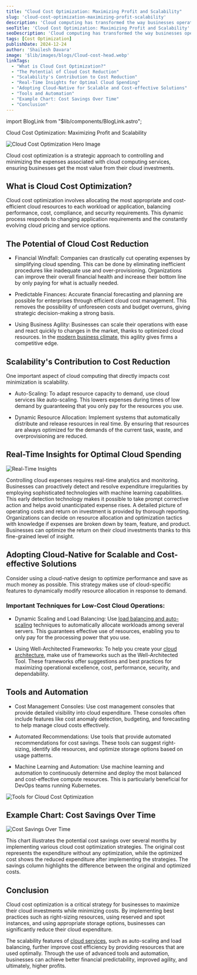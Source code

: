 ```yaml
---
title: "Cloud Cost Optimization: Maximizing Profit and Scalability"
slug: 'cloud-cost-optimization-maximizing-profit-scalability'
description: 'Cloud computing has transformed the way businesses operate, offering unparalleled scalability, flexibility, and accessibility. However, the dynamic nature of cloud services can also lead to unpredictable and escalating costs if not managed properly.'
seoTitle: 'Cloud Cost Optimization: Maximizing Profit and Scalability'
seoDescription: 'Cloud computing has transformed the way businesses operate, offering unparalleled scalability, flexibility, and accessibility.'
tags: [Cost Optimization]
publishDate: 2024-12-24
author: 'Shailesh Davara'
image: '$lib/images/blogs/Cloud-cost-head.webp'
linkTags:
  - "What is Cloud Cost Optimization?"
  - "The Potential of Cloud Cost Reduction"
  - "Scalability's Contribution to Cost Reduction"
  - "Real-Time Insights for Optimal Cloud Spending"
  - "Adopting Cloud-Native for Scalable and Cost-effective Solutions"
  - "Tools and Automation"
  - "Example Chart: Cost Savings Over Time"
  - "Conclusion"
---
```

import BlogLink from "$lib/components/BlogLink.astro";

Cloud Cost Optimization: Maximizing Profit and Scalability

![Cloud Cost Optimization Hero Image]($lib/images/blogs/Cloud-cost-body.png)

Cloud cost optimization is a strategic approach to controlling and minimizing the expenses associated with cloud computing services, ensuring businesses get the most value from their cloud investments.

## What is Cloud Cost Optimization?

Cloud cost optimization involves allocating the most appropriate and cost-efficient cloud resources to each workload or application, balancing performance, cost, compliance, and security requirements. This dynamic process responds to changing application requirements and the constantly evolving cloud pricing and service options.

## The Potential of Cloud Cost Reduction

* Financial Windfall: Companies can drastically cut operating expenses by simplifying cloud spending. This can be done by eliminating inefficient procedures like inadequate use and over-provisioning. Organizations can improve their overall financial health and increase their bottom line by only paying for what is actually needed.

* Predictable Finances: Accurate financial forecasting and planning are possible for enterprises through efficient cloud cost management. This removes the possibility of unforeseen costs and budget overruns, giving strategic decision-making a strong basis.

* Using Business Agility: Businesses can scale their operations with ease and react quickly to changes in the market, thanks to optimized cloud resources. In the [modern business climate](/blog/cloud-computing-business-model-innovation/), this agility gives firms a competitive edge.

## Scalability's Contribution to Cost Reduction

One important aspect of cloud computing that directly impacts cost minimization is scalability.

* Auto-Scaling: To adapt resource capacity to demand, use cloud services like auto-scaling. This lowers expenses during times of low demand by guaranteeing that you only pay for the resources you use.

* Dynamic Resource Allocation: Implement systems that automatically distribute and release resources in real time. By ensuring that resources are always optimized for the demands of the current task, waste, and overprovisioning are reduced.

## Real-Time Insights for Optimal Cloud Spending

![Real-Time Insights]($lib/images/blogs/Cloud-cost-body.png)

Controlling cloud expenses requires real-time analytics and monitoring. Businesses can proactively detect and resolve expenditure irregularities by employing sophisticated technologies with machine learning capabilities. This early detection technology makes it possible to take prompt corrective action and helps avoid unanticipated expense rises. A detailed picture of operating costs and return on investment is provided by thorough reporting. Organizations can decide on resource allocation and optimization tactics with knowledge if expenses are broken down by team, feature, and product. Businesses can optimize the return on their cloud investments thanks to this fine-grained level of insight.

## Adopting Cloud-Native for Scalable and Cost-effective Solutions

Consider using a cloud-native design to optimize performance and save as much money as possible. This strategy makes use of cloud-specific features to dynamically modify resource allocation in response to demand.

### Important Techniques for Low-Cost Cloud Operations:

* Dynamic Scaling and Load Balancing: Use [load balancing and auto-scaling](/blog/Kubernetes-and-Platform-Engineering/) techniques to automatically allocate workloads among several servers. This guarantees effective use of resources, enabling you to only pay for the processing power that you use.

* Using Well-Architected Frameworks: To help you create your [cloud architecture](/blog/Scaling-Tech-Infrastructure-with-Platform-Engineering/), make use of frameworks such as the Well-Architected Tool. These frameworks offer suggestions and best practices for maximizing operational excellence, cost, performance, security, and dependability.

## Tools and Automation

* Cost Management Consoles: Use cost management consoles that provide detailed visibility into cloud expenditure. These consoles often include features like cost anomaly detection, budgeting, and forecasting to help manage cloud costs effectively.

* Automated Recommendations: Use tools that provide automated recommendations for cost savings. These tools can suggest right-sizing, identify idle resources, and optimize storage options based on usage patterns.

* Machine Learning and Automation: Use machine learning and automation to continuously determine and deploy the most balanced and cost-effective compute resources. This is particularly beneficial for DevOps teams running Kubernetes.

![Tools for Cloud Cost Optimization]($lib/images/blogs/Cloud-cost-body-2.png)

## Example Chart: Cost Savings Over Time

![Cost Savings Over Time]($lib/images/blogs/Cloud-cost-table.png)

This chart illustrates the potential cost savings over several months by implementing various cloud cost optimization strategies. The original cost represents the expenditure without any optimization, while the optimized cost shows the reduced expenditure after implementing the strategies. The savings column highlights the difference between the original and optimized costs.

## Conclusion

Cloud cost optimization is a critical strategy for businesses to maximize their cloud investments while minimizing costs. By implementing best practices such as right-sizing resources, using reserved and spot instances, and using appropriate storage options, businesses can significantly reduce their cloud expenditure.

The scalability features of [cloud services](/blog/top-cloud-trends-to-watch-in-2025), such as auto-scaling and load balancing, further improve cost efficiency by providing resources that are used optimally. Through the use of advanced tools and automation, businesses can achieve better financial predictability, improved agility, and ultimately, higher profits.

